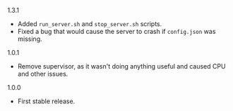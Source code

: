 1.3.1

* Added `run_server.sh` and `stop_server.sh` scripts.
* Fixed a bug that would cause the server to crash if `config.json` was missing.

1.0.1

* Remove supervisor, as it wasn't doing anything useful and caused CPU and other issues.

1.0.0

* First stable release.
